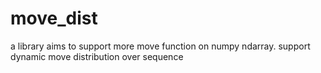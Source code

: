 # move_dist
a library aims to support more move function on numpy ndarray. support dynamic move distribution over sequence
